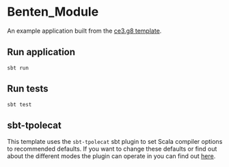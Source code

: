 # Benten_Module

An example application built from the [ce3.g8 template](https://github.com/typelevel/ce3.g8).

## Run application

```shell
sbt run
```

## Run tests

```shell
sbt test
```

## sbt-tpolecat

This template uses the `sbt-tpolecat` sbt plugin to set Scala compiler options to recommended defaults. If you want to change these defaults or find out about the different modes the plugin can operate in you can find out [here](https://github.com/typelevel/sbt-tpolecat/).
